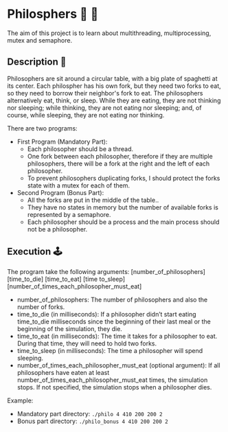 # Philosphers 🍝 🧶
The aim of this project is to learn about multithreading, multiprocessing, mutex and semaphore.

## Description 📃
Philosophers are sit around a circular table, with a big plate of spaghetti at its center. Each philospher has his own fork, but they need two forks to eat, so they need to borrow their neighbor's fork to eat.
The philosophers alternatively eat, think, or sleep. While they are eating, they are not thinking nor sleeping;
while thinking, they are not eating nor sleeping; and, of course, while sleeping, they are not eating nor thinking.

There are two programs:
- First Program (Mandatory Part):
  - Each philosopher should be a thread.
  - One fork between each philosopher, therefore if they are multiple philosophers, there will be a fork at the right and the left of each philosopher.
  - To prevent philosophers duplicating forks, I should protect the forks state with a mutex for each of them.
- Second Program (Bonus Part):
  - All the forks are put in the middle of the table..
  - They have no states in memory but the number of available forks is represented by a semaphore.
  - Each philosopher should be a process and the main process should not be a philosopher.

## Execution 🕹
The program take the following arguments:
[number_of_philosophers] [time_to_die] [time_to_eat] [time to_sleep]
[number_of_times_each_philosopher_must_eat]
- number_of_philosophers: The number of philosophers and also the number
of forks.
- time_to_die (in milliseconds): If a philosopher didn’t start eating time_to_die
milliseconds since the beginning of their last meal or the beginning of the simulation, they die.
- time_to_eat (in milliseconds): The time it takes for a philosopher to eat.
During that time, they will need to hold two forks.
- time_to_sleep (in milliseconds): The time a philosopher will spend sleeping.
- number_of_times_each_philosopher_must_eat (optional argument): If all
philosophers have eaten at least number_of_times_each_philosopher_must_eat
times, the simulation stops. If not specified, the simulation stops when a
philosopher dies.

Example:
- Mandatory part directory: ``` ./philo 4 410 200 200 2 ```
- Bonus part directory: ``` ./philo_bonus 4 410 200 200 2 ```
